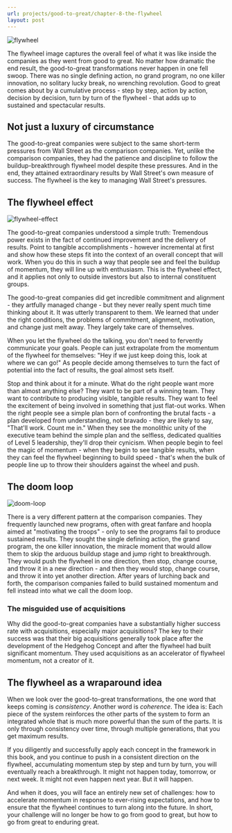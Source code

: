 ```yaml
---
url: projects/good-to-great/chapter-8-the-flywheel
layout: post
---
```


![flywheel][flywheel]

The flywheel image captures the overall feel of what it was like inside the companies as they went from good to great. No matter how dramatic the end result, the good-to-great transformations never happen in one fell swoop. There was no single defining action, no grand program, no one killer innovation, no solitary lucky break, no wrenching revolution. Good to great comes about by a cumulative process - step by step, action by action, decision by decision, turn by turn of the flywheel - that adds up to sustained and spectacular results.

<toc>

## Not just a luxury of circumstance

The good-to-great companies were subject to the same short-term pressures from Wall Street as the comparison companies. Yet, unlike the comparison companies, they had the patience and discipline to follow the buildup-breakthrough flywheel model despite these pressures. And in the end, they attained extraordinary results by Wall Street's own measure of success. The flywheel is the key to managing Wall Street's pressures.

## The flywheel effect

![flywheel-effect][flywheel-effect]

The good-to-great companies understood a simple truth: Tremendous power exists in the fact of continued improvement and the delivery of results. Point to tangible accomplishments - however incremental at first and show how these steps fit into the context of an overall concept that will work. When you do this in such a way that people see and feel the buildup of momentum, they will line up with enthusiasm. This is the flywheel effect, and it applies not only to outside investors but also to internal constituent groups.

The good-to-great companies did get incredible commitment and alignment - they artfully managed change - but they never really spent much time thinking about it. It was utterly transparent to them. We learned that under the right conditions, the problems of commitment, alignment, motivation, and change just melt away. They largely take care of themselves.

When you let the flywheel do the talking, you don't need to fervently communicate your goals. People can just extrapolate from the momentum of the flywheel for themselves: "Hey if we just keep doing this, look at where we can go!" As people decide among themselves to turn the fact of potential into the fact of results, the goal almost sets itself.

Stop and think about it for a minute. What do the right people want more than almost anything else? They want to be part of a winning team. They want to contribute to producing visible, tangible results. They want to feel the excitement of being involved in something that just flat-out works. When the right people see a simple plan born of confronting the brutal facts - a plan developed from understanding, not bravado - they are likely to say, "That'll work. Count me in." When they see the monolithic unity of the executive team behind the simple plan and the selfless, dedicated qualities of Level 5 leadership, they'll drop their cynicism. When people begin to feel the magic of momentum - when they begin to see tangible results, when they can feel the flywheel beginning to build speed - that's when the bulk of people line up to throw their shoulders against the wheel and push.

## The doom loop

![doom-loop][doom-loop]

There is a very different pattern at the comparison companies. They frequently launched new programs, often with great fanfare and hoopla aimed at "motivating the troops" - only to see the programs fail to produce sustained results. They sought the single defining action, the grand program, the one killer innovation, the miracle moment that would allow them to skip the arduous buildup stage and jump right to breakthrough. They would push the flywheel in one direction, then stop, change course, and throw it in a new direction - and then they would stop, change course, and throw it into yet another direction. After years of lurching back and forth, the comparison companies failed to build sustained momentum and fell instead into what we call the doom loop.

### The misguided use of acquisitions

Why did the good-to-great companies have a substantially higher success rate with acquisitions, especially major acquisitions? The key to their success was that their big acquisitions generally took place after the development of the Hedgehog Concept and after the flywheel had built significant momentum. They used acquisitions as an accelerator of flywheel momentum, not a creator of it.

## The flywheel as a wraparound idea

When we look over the good-to-great transformations, the one word that keeps coming is _consistency_. Another word is _coherence_. The idea is: Each piece of the system reinforces the other parts of the system to form an integrated whole that is much more powerful than the sum of the parts. It is only through consistency over time, through multiple generations, that you get maximum results.

If you diligently and successfully apply each concept in the framework in this book, and you continue to push in a consistent direction on the flywheel, accumulating momentum step by step and turn by turn, you will eventually reach a breakthrough. It might not happen today, tomorrow, or next week. It might not even happen next year. But it will happen.

And when it does, you will face an entirely new set of challenges: how to accelerate momentum in response to ever-rising expectations, and how to ensure that the flywheel continues to turn along into the future. In short, your challenge will no longer be how to go from good to great, but how to go from great to enduring great.

<!-- MARKDOWN LINKS & IMAGES -->

[flywheel]: /assets/images/projects/good-to-great/chapter-8-the-flywheel/flywheel.jpg
[flywheel-effect]: /assets/images/projects/good-to-great/chapter-8-the-flywheel/flywheel-effect.png
[doom-loop]: /assets/images/projects/good-to-great/chapter-8-the-flywheel/doom-loop.png
